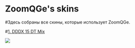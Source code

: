 # ZoomQGe's skins
#Здесь собраны все скины, которые использует ZoomQGe.

#[1. DDDX 15 DT Mix](https://mega.nz/file/zcwSBbiL#33h5hgaWOC80hEoGiC5AwvsuH6-gijg3IpqnY1j425A)

![](https://i.ibb.co/V9sQt5p/screenshot054.png)
